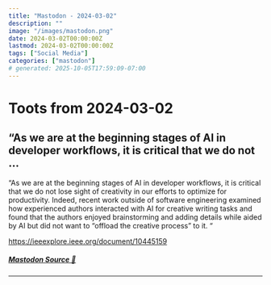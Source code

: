 ```yaml
---
title: "Mastodon - 2024-03-02"
description: ""
image: "/images/mastodon.png"
date: 2024-03-02T00:00:00Z
lastmod: 2024-03-02T00:00:00Z
tags: ["Social Media"]
categories: ["mastodon"]
# generated: 2025-10-05T17:59:09-07:00
---
```


# Toots from 2024-03-02

## “As we are at the beginning stages of AI in developer workflows, it is critical that we do not ...

“As we are at the beginning stages of AI in developer workflows, it is critical that we do not lose sight of creativity in our efforts to optimize for productivity. Indeed, recent work outside of software engineering examined how experienced authors interacted with AI for creative writing tasks and found that the authors enjoyed brainstorming and adding details while aided by AI but did not want to “offload the creative process” to it. “

<https://ieeexplore.ieee.org/document/10445159>

##### [Mastodon Source 🐘](https://hachyderm.io/@mweagle/112028525199833684)

---

